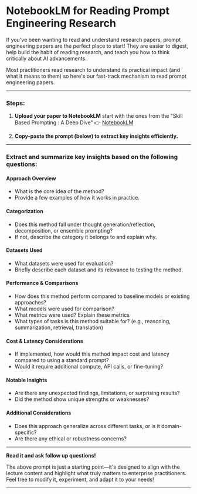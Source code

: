 # NotebookLM for Reading Prompt Engineering Research

If you've been wanting to read and understand research papers, prompt engineering papers are the perfect place to start! They are easier to digest, help build the habit of reading research, and teach you how to think critically about AI advancements.

Most practitioners read research to understand its practical impact (and what it means to them) so here's our fast-track mechanism to read prompt engineering papers.

---

### Steps:

1. **Upload your paper to NotebookLM**
   start with the ones from the "Skill Based Prompting : A Deep Dive" 
   👉 [NotebookLM](https://notebooklm.google.com)

2. **Copy-paste the prompt (below) to extract key insights efficiently.**

---

### Extract and summarize key insights based on the following questions:

#### Approach Overview

* What is the core idea of the method?
* Provide a few examples of how it works in practice.

#### Categorization

* Does this method fall under thought generation/reflection, decomposition, or ensemble prompting?
* If not, describe the category it belongs to and explain why.

#### Datasets Used

* What datasets were used for evaluation?
* Briefly describe each dataset and its relevance to testing the method.

#### Performance & Comparisons

* How does this method perform compared to baseline models or existing approaches?
* What models were used for comparison?
* What metrics were used? Explain these metrics
* What types of tasks is this method suitable for? (e.g., reasoning, summarization, retrieval, translation)

#### Cost & Latency Considerations

* If implemented, how would this method impact cost and latency compared to using a standard prompt?
* Would it require additional compute, API calls, or fine-tuning?

#### Notable Insights

* Are there any unexpected findings, limitations, or surprising results?
* Did the method show unique strengths or weaknesses?

#### Additional Considerations

* Does this approach generalize across different tasks, or is it domain-specific?
* Are there any ethical or robustness concerns?

---

**Read it and ask follow up questions!**

The above prompt is just a starting point—it's designed to align with the lecture content and highlight what truly matters to enterprise practitioners. Feel free to modify it, experiment, and adapt it to your needs!

---


